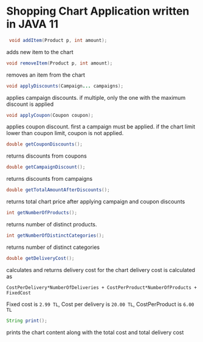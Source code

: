 # Shopping Chart Application written in JAVA 11

```java
 void addItem(Product p, int amount);
```
adds new item to the chart

```java
void removeItem(Product p, int amount);
```

removes an item from the chart

```java
void applyDiscounts(Campaign... campaigns);
```

applies campaign discounts. if multiple, only the one with the maximum discount is applied

```java
void applyCoupon(Coupon coupon);
```
applies coupon discount. first a campaign must be applied. if the chart limit lower than coupon limit, coupon is not applied.

```java
double getCouponDiscounts();
```
returns discounts from coupons

```java
double getCampaignDiscount();
```
returns discounts from campaigns

```java
double getTotalAmountAfterDiscounts();
```
returns total chart price after applying campaign and coupon discounts

```java
int getNumberOfProducts();
```
returns number of distinct products.

```java
int getNumberOfDistinctCategories();
```
returns number of distinct categories

```java
double getDeliveryCost();
```
calculates and returns delivery cost for the chart
delivery cost is calculated as 
```
CostPerDelivery*NumberOfDeliveries + CostPerProduct*NumberOfProducts + FixedCost
```

Fixed cost is `2.99 TL`, Cost per delivery is `20.00 TL`, CostPerProduct is `6.00 TL`

```java
String print();
```
prints the chart content along with the total cost and total delivery cost
